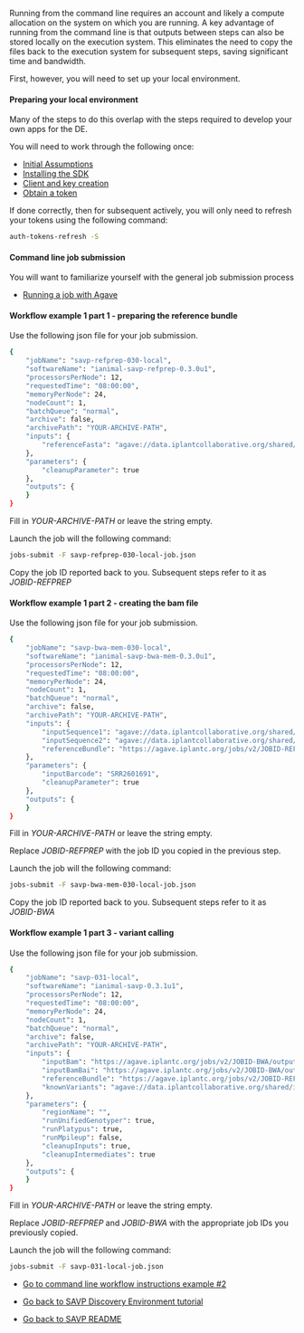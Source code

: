 
Running from the command line requires an account and likely a compute allocation on the system on which you are running.  A key advantage of running from the command line is that outputs between steps can also be stored locally on the execution system.  This eliminates the need to copy the files back to the execution system for subsequent steps, saving significant time and bandwidth.

First, however, you will need to set up your local environment.  

#### Preparing your local environment

Many of the steps to do this overlap with the steps required to develop your own apps for the DE.

You will need to work through the following once:
* [Initial Assumptions](https://github.com/iPlantCollaborativeOpenSource/iplant-agave-sdk/blob/master/docs/iplant-assumptions.md)
* [Installing the SDK](https://github.com/iPlantCollaborativeOpenSource/iplant-agave-sdk/blob/master/docs/install-sdk.md)
* [Client and key creation](https://github.com/iPlantCollaborativeOpenSource/iplant-agave-sdk/blob/master/docs/client-create.md)
* [Obtain a token](https://github.com/iPlantCollaborativeOpenSource/iplant-agave-sdk/blob/master/docs/set-token.md)

If done correctly, then for subsequent actively, you will only need to refresh your tokens using the following command:

```sh
auth-tokens-refresh -S
```

#### Command line job submission

You will want to familiarize yourself with the general job submission process

* [Running a job with Agave](https://github.com/iPlantCollaborativeOpenSource/iplant-agave-sdk/blob/master/docs/iplant-first-app-job.md)

#### Workflow example 1 part 1 - preparing the reference bundle 

Use the following json file for your job submission.  

```sh
{
    "jobName": "savp-refprep-030-local",
    "softwareName": "ianimal-savp-refprep-0.3.0u1",
    "processorsPerNode": 12,
    "requestedTime": "08:00:00",
    "memoryPerNode": 24,
    "nodeCount": 1,
    "batchQueue": "normal",
    "archive": false,
    "archivePath": "YOUR-ARCHIVE-PATH",
    "inputs": {
		"referenceFasta": "agave://data.iplantcollaborative.org/shared/iplant_training/savp_example_data/e-coli-K-12.fa"
    },
    "parameters": {
    	"cleanupParameter": true
    },
    "outputs": {
    }
}
```

Fill in *YOUR-ARCHIVE-PATH* or leave the string empty.

Launch the job will the following command:

```sh
jobs-submit -F savp-refprep-030-local-job.json
```

Copy the job ID reported back to you.  Subsequent steps refer to it as *JOBID-REFPREP* 


#### Workflow example 1 part 2 - creating the bam file

Use the following json file for your job submission.  

```sh
{
    "jobName": "savp-bwa-mem-030-local",
    "softwareName": "ianimal-savp-bwa-mem-0.3.0u1",
    "processorsPerNode": 12,
    "requestedTime": "08:00:00",
    "memoryPerNode": 24,
    "nodeCount": 1,
    "batchQueue": "normal",
    "archive": false,
    "archivePath": "YOUR-ARCHIVE-PATH",
    "inputs": {
        "inputSequence1": "agave://data.iplantcollaborative.org/shared/iplant_training/savp_example_data/SRR2601691_1.fastq",
        "inputSequence2": "agave://data.iplantcollaborative.org/shared/iplant_training/savp_example_data/SRR2601691_2.fastq",
        "referenceBundle": "https://agave.iplantc.org/jobs/v2/JOBID-REFPREP/outputs/media/e-coli-K-12.tar"
    },
    "parameters": {
        "inputBarcode": "SRR2601691",
        "cleanupParameter": true
    },
    "outputs": {
    }
}
```

Fill in *YOUR-ARCHIVE-PATH* or leave the string empty.

Replace *JOBID-REFPREP* with the job ID you copied in the previous step.

Launch the job will the following command:

```sh
jobs-submit -F savp-bwa-mem-030-local-job.json
```

Copy the job ID reported back to you.  Subsequent steps refer to it as *JOBID-BWA* 


#### Workflow example 1 part 3 - variant calling

Use the following json file for your job submission.  

```sh
{
    "jobName": "savp-031-local",
    "softwareName": "ianimal-savp-0.3.1u1",
    "processorsPerNode": 12,
    "requestedTime": "08:00:00",
    "memoryPerNode": 24,
    "nodeCount": 1,
    "batchQueue": "normal",
    "archive": false,
    "archivePath": "YOUR-ARCHIVE-PATH",
    "inputs": {
        "inputBam": "https://agave.iplantc.org/jobs/v2/JOBID-BWA/outputs/media/SRR2601691.mem.bam",
        "inputBamBai": "https://agave.iplantc.org/jobs/v2/JOBID-BWA/outputs/media/SRR2601691.mem.bam.bai",
        "referenceBundle": "https://agave.iplantc.org/jobs/v2/JOBID-REFPREP/outputs/media/e-coli-K-12.tar",
	    "knownVariants": "agave://data.iplantcollaborative.org/shared/iplant_training/savp_example_data/known.variants.vcf"
    },
    "parameters": {
    	"regionName": "",
    	"runUnifiedGenotyper": true,
    	"runPlatypus": true,
    	"runMpileup": false,
    	"cleanupInputs": true,
    	"cleanupIntermediates": true
    },
    "outputs": {
    }
}
```

Fill in *YOUR-ARCHIVE-PATH* or leave the string empty.

Replace *JOBID-REFPREP* and *JOBID-BWA* with the appropriate job IDs you previously copied.

Launch the job will the following command:

```sh
jobs-submit -F savp-031-local-job.json
```


* [Go to command line workflow instructions example #2](../example2/tutorial_savp_commandline_workflow2.md)

* [Go back to SAVP Discovery Environment tutorial](../tutorial_savp.md)

* [Go back to SAVP README](../../README.md)
